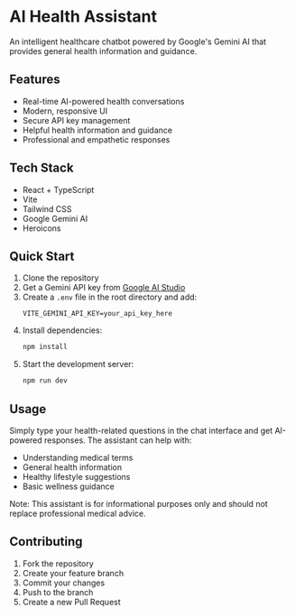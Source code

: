 # AI Health Assistant

An intelligent healthcare chatbot powered by Google's Gemini AI that provides general health information and guidance.

## Features

- Real-time AI-powered health conversations
- Modern, responsive UI
- Secure API key management
- Helpful health information and guidance
- Professional and empathetic responses

## Tech Stack

- React + TypeScript
- Vite
- Tailwind CSS
- Google Gemini AI
- Heroicons

## Quick Start

1. Clone the repository
2. Get a Gemini API key from [Google AI Studio](https://makersuite.google.com/app/apikey)
3. Create a `.env` file in the root directory and add:
   ```
   VITE_GEMINI_API_KEY=your_api_key_here
   ```
4. Install dependencies:
   ```bash
   npm install
   ```
5. Start the development server:
   ```bash
   npm run dev
   ```

## Usage

Simply type your health-related questions in the chat interface and get AI-powered responses. The assistant can help with:
- Understanding medical terms
- General health information
- Healthy lifestyle suggestions
- Basic wellness guidance

Note: This assistant is for informational purposes only and should not replace professional medical advice.

## Contributing

1. Fork the repository
2. Create your feature branch
3. Commit your changes
4. Push to the branch
5. Create a new Pull Request
